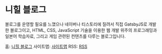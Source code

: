 # 니힐 블로그
블로그를 운영할 필요를 느꼈으나 네이버나 티스토리에 질려서 직접 GatsbyJS로 개발한 블로그이고, HTML, CSS, JavaScript 기술을 이용한 웹 개발 위주의 프로그래밍과 일본어 학습자료, 그리고 게임 관련된 컨텐츠를 다루는 블로그입니다.

홈: [니힐 블로그](https://nihilncunia-blog.github.io)
사이트맵: [사이트맵](https://nihilncunia-blog.github.io/sitemap.xml)
RSS: [RSS](https://nihilncunia-blog.github.io/rss.xml)